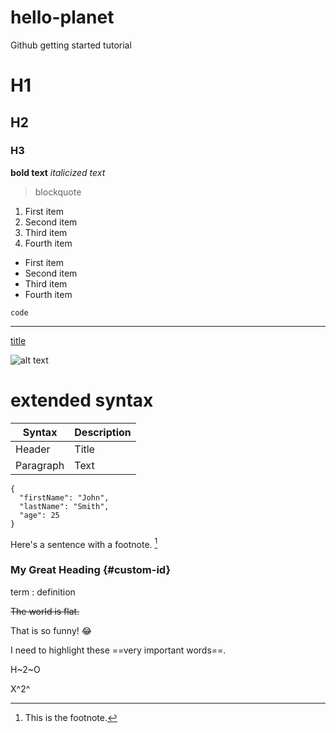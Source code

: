 # hello-planet
Github getting started tutorial

# H1
## H2
### H3
**bold text**
*italicized text*

> blockquote
> 
1. First item
2. Second item
3. Third item
4. Fourth item

- First item
- Second item
- Third item
- Fourth item

`code`

---

[title](https://www.example.com)

![alt text](image.jpg)

# extended syntax
| Syntax | Description |
| ----------- | ----------- |
| Header | Title |
| Paragraph | Text |

```
{
  "firstName": "John",
  "lastName": "Smith",
  "age": 25
}
```

Here's a sentence with a footnote. [^1]

[^1]: This is the footnote.

### My Great Heading {#custom-id}

term
: definition

~~The world is flat.~~

That is so funny! :joy:

I need to highlight these ==very important words==.

H~2~O

X^2^
